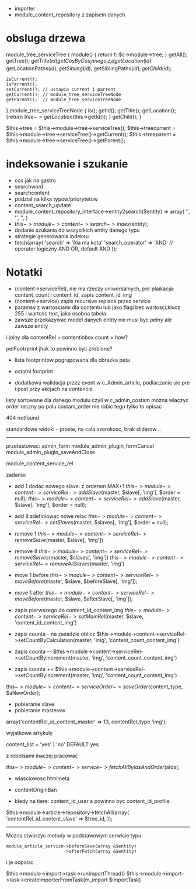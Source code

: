 - importer
- module_content_repository z zapisem danych


obsluga drzewa
==============

module_tree_serviceTree
{
    module() { return f::$c->module->tree; }
    getAll();
    getTree();
    getTitle($id)
    get{Cos}By{Cos_innego_iz_id}
    getLocation($id)
    getLocationPaths($id);
    getSibling($id);
    getSiblingPaths($id);
    getChild($id);
    
    isCurrent();
    isParrent();
    setCurrent(); // ustawia current i parrent
    getCurrent(); // module_tree_serviceTreeNode
    getParent();  // module_tree_serviceTreeNode
    
}
module_tree_serviceTreeNode
{
    is();
    getId();
    getTitle();
    getLocation(); {return $tree->getLocation($this->getId()); }
    getChild();
}

$this->tree        = $this->module->tree->serviceTree();
$this->treecurrent = $this->module->tree->serviceTree()->getCurrent();
$this->treeparent  = $this->module->tree->serviceTree()->getParent();



indeksowanie i szukanie
=======================

- cos jak na gastro
- searchword
- searchcontent
- podzial na kilka typow/priorytetow
- content_search_update
- module_content_repository_interface->entity2search($entity) =>
array(
    '',
    '',
    '',
)
- $this->module->content->search->index($entity);
- dodanie szukania do wszystkich entity danego typu
- strategie generowania indeksu 
- fetch(array(
    'search'          => 'Ala ma kota'
    'search_operator' => 'AND' // operator logiczny AND OR, default AND
));




Notatki
=======

- (content->serviceRel),  nie ma rzeczy uniwersalnych, per plaikacja: content_count i content_id, zapis content_id_img
- (content->service) zapis recursive replace przez service
- paramsy z wartosciami dla contentu lub jako flagi bez wartosci,klucz 255 i wartosc text, jako osobna tabela
- zawsze przekazywac model danych entity nie musi byc pelny ale zawsze entity



i joiny dla contentRel + contentinbox count = how?


petFootrprint jhak to powinno byc zrobione?
 
- lista footprintow pogrupowana dla obrazka peta
- ostatni footprint


- dodatkowa walidacja przez event w c_Admin_article, podlaczanie sie pre i post przy akcjach na contencie




listy sortowane dla danego modulu
czyli w c_admin_costam mozna wlaczyc order reczny po polu costam_order
nie robic tego tylko to opisac



404 notfound

standardowe widoki - proste, na cala szerokosc, brak sliderow ..

----------------

przetestowac:
admin_form
module_admin_plugin_formCancel
module_admin_plugin_saveAndClose


module_content_service_rel

zadania:

- add 1 dodac nowego slave: z orderem MAX+1
  $this->module->content->serviceRel->addSlave($master, $slave[, 'img'], $order = null);
  $this->module->content->serviceRel->addSlave($master, $slave[, 'img'], $order = null);
- add 8 zdefiniowac nowe relac
  $this->module->content->serviceRel->setSlaves($master, $slaves[, 'img'], $order = null);

- remove 1
  $this->module->content->serviceRel->removeSlave($master, $slave[, 'img'])
- remove 8
  $this->module->content->serviceRel->removeSlaves($master, $slaves[, 'img'])
  $this->module->content->serviceRel->removeAllSlaves($master, 'img')

  
- move 1 before
  $this->module->content->serviceRel->moveBefore($master, $slave, $beforeSlave[, 'img']);
- move 1 after
  $this->module->content->serviceRel->moveBefore($master, $slave, $afterSlave[, 'img']);

- zapis pierwszego do content_id_content_img
  $this->module->content->serviceRel->setMainRel($master, $slave, 'content_id_content_img')

- zapis counta - na zasadzie oblicz
  $this->module->content->serviceRel->setCountByCalculation(master, 'img', 'content_count_content_img')

- zapis counta --
  $this->module->content->serviceRel->setCountByIncrement(master, 'img', 'content_count_content_img')

- zapis counta ++
  $this->module->content->serviceRel->setCountByIncrement(master, 'img', 'content_count_content_img')

$this->module->content->serviceOrder->saveOrder($content_type, $aNewOrder);
  
  
- pobieranie slave
- pobieranie masterow

array('contentRel_id_content_master' => 13, contentRel_type 'img');





wyjatkowe artykuly
 
content_list = 'yes' | 'no' DEFAULT yes

z robotsami inaczej pracowac

$this->module->content->service->fetchAllByIdsAndOrder($aIds);

- wlasciowosc htmlmeta
- contentOriginBan

- bledy na tiere: content_id_user a powinno byc content_id_profile



$this->module->article->repository->fetchAll(array(
	'contentRel_id_content_slave' => $tree_id,
));



------------------------------------------------

Mozna stworzyc metody w podstawowym serwisie typu 

```
module_article_service->beforeSave(array &$entity)
                      ->afterFetch(array &$entity)
```

i je odpalac


$this->module->import->task->runImportThread()
$this->module->import->task->createImporterFromTask(m_import $importTask)